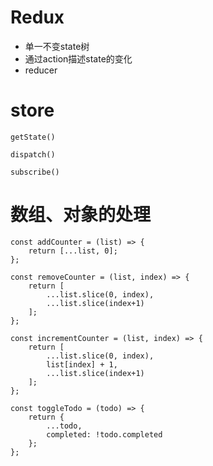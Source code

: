 # Redux

* 单一不变state树
* 通过action描述state的变化
* reducer


# store

`getState()` 

`dispatch()` 

`subscribe()`


# 数组、对象的处理
	
```
const addCounter = (list) => {
	return [...list, 0];	
};

const removeCounter = (list, index) => {
	return [
		...list.slice(0, index),
		...list.slice(index+1)
	];	
};

const incrementCounter = (list, index) => {
	return [
		...list.slice(0, index),
		list[index] + 1,
		...list.slice(index+1)
	];	
};

```

```
const toggleTodo = (todo) => {
	return {
		...todo,
		completed: !todo.completed
	};	
};
```